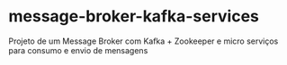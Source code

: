 # message-broker-kafka-services
Projeto de um Message Broker com Kafka + Zookeeper e micro serviços para consumo e envio de mensagens
